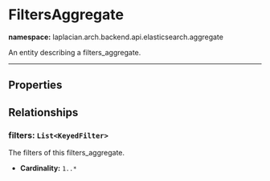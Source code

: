 

# **FiltersAggregate**
**namespace:** laplacian.arch.backend.api.elasticsearch.aggregate

An entity describing a filters_aggregate.



---

## Properties

## Relationships

### filters: `List<KeyedFilter>`
The filters of this filters_aggregate.
- **Cardinality:** `1..*`
